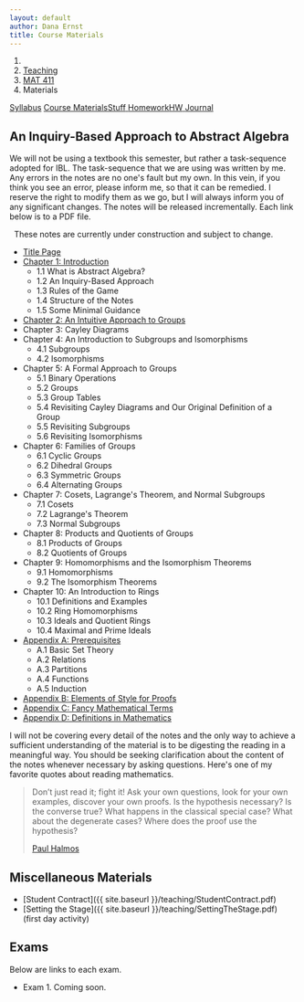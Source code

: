 ```yaml
---
layout: default
author: Dana Ernst
title: Course Materials
---
```


<ol class="breadcrumb">
  <li><a href="/"><i class="fa fa-home"></i></a></li>
  <li><a href="/teaching/">Teaching</a></li>
  <li><a href="/teaching/mat411f17">MAT 411</a></li>
  <li class="active">Materials</li>
</ol>

<div class="row">
<div class="col-xs-12">
<div class="btn-group btn-group-justified">
<a class="btn btn-default btn-success" href="{{site.baseurl}}/teaching/mat411f17/syllabus/">Syllabus</a>
<a class="btn btn-default btn-primary" href="{{site.baseurl}}/teaching/mat411f17/materials/">
<span class="hidden-xs">Course Materials</span><span class="visible-xs">Stuff</span>
</a>
<a class="btn btn-default btn-warning" href="{{site.baseurl}}/teaching/mat411f17/homework/">
<span class="hidden-xs">Homework</span><span class="visible-xs">HW</span>
</a>
<a class="btn btn-default btn-info" href="{{site.baseurl}}/teaching/mat411f17/journal/">Journal</a>
</div>
</div>
</div>

## An Inquiry-Based Approach to Abstract Algebra ##

We will not be using a textbook this semester, but rather a task-sequence adopted for IBL.  The task-sequence that we are using was written by me.  Any errors in the notes are no one's fault but my own.  In this vein, if you think you see an error, please inform me, so that it can be remedied.  I reserve the right to modify them as we go, but I will always inform you of any significant changes.  The notes will be released incrementally.  Each link below is to a PDF file.

<div class="alert alert-info" role="alert" style="margin: 10px 0 10px 0">
<i class="fa fa-exclamation-triangle"></i>&nbsp; These notes are currently under construction and subject to change.
</div>

<!-- - [An Inquiry-Based Approach to Abstract Algebra]({{site.baseurl}}/teaching/mat411f17/IBL-AbstractAlgebra.pdf) (complete set of notes) -->
- [Title Page]({{site.baseurl}}/teaching/mat411f17/TitlePage.pdf)
- [Chapter 1: Introduction]({{site.baseurl}}/teaching/mat411f17/Introduction.pdf)
    - 1.1 What is Abstract Algebra?
    - 1.2 An Inquiry-Based Approach
    - 1.3 Rules of the Game
    - 1.4 Structure of the Notes
    - 1.5 Some Minimal Guidance
- [Chapter 2: An Intuitive Approach to Groups]({{site.baseurl}}/teaching/mat411f17/IntuitiveGroups.pdf)
- Chapter 3: Cayley Diagrams
- Chapter 4: An Introduction to Subgroups and Isomorphisms
    - 4.1 Subgroups
    - 4.2 Isomorphisms
- Chapter 5: A Formal Approach to Groups
    - 5.1 Binary Operations
    - 5.2 Groups
    - 5.3 Group Tables
    - 5.4 Revisiting Cayley Diagrams and Our Original Definition of a Group
    - 5.5 Revisiting Subgroups
    - 5.6 Revisiting Isomorphisms
- Chapter 6: Families of Groups
    - 6.1 Cyclic Groups
    - 6.2 Dihedral Groups
    - 6.3 Symmetric Groups
    - 6.4 Alternating Groups
- Chapter 7: Cosets, Lagrange's Theorem, and Normal Subgroups
    - 7.1 Cosets
    - 7.2 Lagrange's Theorem
    - 7.3 Normal Subgroups
- Chapter 8: Products and Quotients of Groups
    - 8.1 Products of Groups
    - 8.2 Quotients of Groups
- Chapter 9: Homomorphisms and the Isomorphism Theorems
    - 9.1 Homomorphisms
    - 9.2 The Isomorphism Theorems
- Chapter 10: An Introduction to Rings
    - 10.1 Definitions and Examples
    - 10.2 Ring Homomorphisms
    - 10.3 Ideals and Quotient Rings
    - 10.4 Maximal and Prime Ideals
- [Appendix A: Prerequisites]({{site.baseurl}}/teaching/mat411f17/Prerequisites.pdf)
    - A.1 Basic Set Theory
    - A.2 Relations
    - A.3 Partitions
    - A.4 Functions
    - A.5 Induction
- [Appendix B: Elements of Style for Proofs]({{site.baseurl}}/teaching/mat411f17/ElementsOfStyle.pdf)
- [Appendix C: Fancy Mathematical Terms]({{site.baseurl}}/teaching/mat411f17/FancyMathematicalTerms.pdf)
- [Appendix D: Definitions in Mathematics]({{site.baseurl}}/teaching/mat411f17/Definitions.pdf)

I will not be covering every detail of the notes and the only way to achieve a sufficient understanding of the material is to be digesting the reading in a meaningful way.  You should be seeking clarification about the content of the notes whenever necessary by asking questions.  Here's one of my favorite quotes about reading mathematics.

<blockquote>
  <p>Don’t just read it; fight it! Ask your own questions, look for your own examples, discover your own proofs. Is the hypothesis necessary? Is the converse true? What happens in the classical special case? What about the degenerate cases? Where does the proof use the hypothesis?</p>
  <footer><a href="http://en.wikipedia.org/wiki/Paul_Halmos">Paul Halmos</a></footer>
</blockquote>

## Miscellaneous Materials ##
- [Student Contract]({{ site.baseurl }}/teaching/StudentContract.pdf)
- [Setting the Stage]({{ site.baseurl }}/teaching/SettingTheStage.pdf) (first day activity)

## Exams ##
Below are links to each exam.

- Exam 1. Coming soon.

<!-- - [Exam 1 (take-home)]({{site.baseurl}}/teaching/mat411f17/411Exam1-Home.pdf) (PDF). If you are interested in using LaTeX to type up your solutions, contact me and I will send you a link to the source file of the exam. (Due Monday, October 3)
- [Exam 2 (take-home)]({{site.baseurl}}/teaching/mat411f17/411Exam2-Home.pdf) (PDF). If you are interested in using LaTeX to type up your solutions, contact me and I will send you a link to the source file of the exam. For the last question, you will need the following pictures of quilts that correspond to group tables for groups of order 8. (Due Monday, October 31 by 4pm)
    - [Quilt 1]({{site.baseurl}}/teaching/mat411f17/Quilt1.JPG)
    - [Quilt 2]({{site.baseurl}}/teaching/mat411f17/Quilt2.JPG)
    - [Quilt 3]({{site.baseurl}}/teaching/mat411f17/Quilt3.JPG)
    - [Quilt 4]({{site.baseurl}}/teaching/mat411f17/Quilt4.JPG)
    - [Quilt 5]({{site.baseurl}}/teaching/mat411f17/Quilt5.JPG)
- [Exam 3 (take-home)]({{site.baseurl}}/teaching/mat411f17/411Exam3-Home.pdf) (PDF). If you are interested in using LaTeX to type up your solutions, contact me and I will send you a link to the source file of the exam. (Due Tuesday, December 6 by 5pm)
- [Final Exam (take-home)]({{site.baseurl}}/teaching/mat411f17/411ExamFinal-Home.pdf) (PDF). If you are interested in using LaTeX to type up your solutions, contact me and I will send you a link to the source file of the exam. (Due by 5pm on Thursday, December 15) -->
